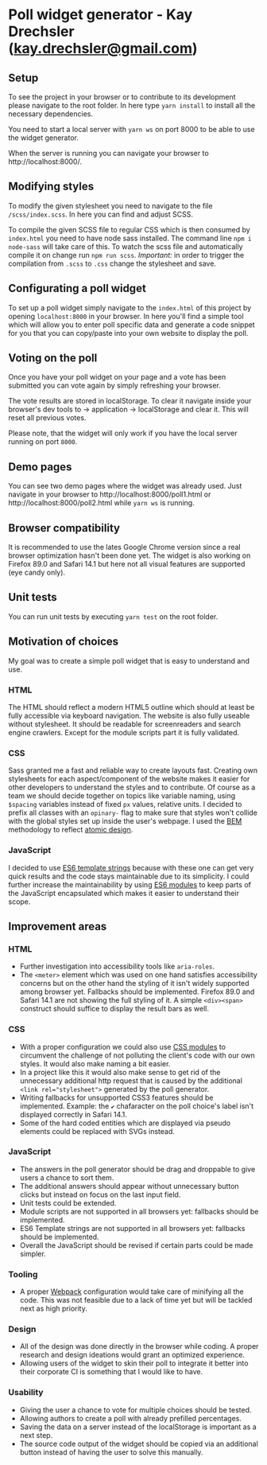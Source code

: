 # Poll widget generator - Kay Drechsler (kay.drechsler@gmail.com)

## Setup
To see the project in your browser or to contribute to its development please navigate to the root folder. In here type `yarn install` to install all the necessary dependencies.

You need to start a local server with `yarn ws` on port 8000 to be able to use the widget generator.

When the server is running you can navigate your browser to http://localhost:8000/.

## Modifying styles
To modify the given stylesheet you need to navigate to the file `/scss/index.scss`. In here you can find and adjust SCSS. 

To compile the given SCSS file to regular CSS which is then consumed by `index.html` you need to have node sass installed. The command line `npm i node-sass` will take care of this. To watch the scss file and automatically compile it on change run `npm run scss`. 
*Important:* in order to trigger the compilation from `.scss` to `.css` change the stylesheet and save. 

## Configurating a poll widget
To set up a poll widget simply navigate to the `index.html` of this project by opening `localhost:8000` in your browser. In here you'll find a simple tool which will allow you to enter poll specific data and generate a code snippet for you that you can copy/paste into your own website to display the poll. 

## Voting on the poll
Once you have your poll widget on your page and a vote has been submitted you can vote again by simply refreshing your browser. 

The vote results are stored in localStorage. To clear it navigate inside your browser's dev tools 
to -> application -> localStorage and clear it. This will reset all previous votes. 

Please note, that the widget will only work if you have the local server running on port `8000`.

## Demo pages
You can see two demo pages where the widget was already used. Just navigate in your browser to 
http://localhost:8000/poll1.html or http://localhost:8000/poll2.html while `yarn ws` is running. 

## Browser compatibility
It is recommended to use the lates Google Chrome version since a real browser optimization hasn't been done yet.
The widget is also working on Firefox 89.0 and Safari 14.1 but here not all visual features are supported (eye candy only).

## Unit tests
You can run unit tests by executing `yarn test` on the root folder. 

## Motivation of choices
My goal was to create a simple poll widget that is easy to understand and use.

### HTML
The HTML should reflect a modern HTML5 outline which should at least be fully accessible via keyboard navigation. The website is also fully useable without stylesheet. It should be readable for screenreaders and search engine crawlers. Except for the module scripts part it is fully validated.

### CSS
Sass granted me a fast and reliable way to create layouts fast. Creating own stylesheets for each aspect/component of the website makes it easier for other developers to understand the styles and to contribute. Of course as a team we should decide together on topics like variable naming, using `$spacing` variables instead of fixed `px` values, relative units. I decided to prefix all classes with an `opinary-` flag to make sure that styles won't collide with the global styles set up inside the user's webpage.
I used the [BEM](http://getbem.com/naming/) methodology to reflect [atomic design](https://bradfrost.com/blog/post/atomic-web-design/). 

### JavaScript
I decided to use [ES6 template strings](https://hacks.mozilla.org/2015/05/es6-in-depth-template-strings-2/) because with these one can get very quick results and the code stays maintainable due to its simplicity. I could further increase the maintainability by using [ES6 modules](https://hacks.mozilla.org/2015/08/es6-in-depth-modules/) to keep parts of the JavaScript encapsulated which makes it easier to understand their scope. 

## Improvement areas
### HTML
- Further investigation into accessibility tools like `aria-roles`.
- The `<meter>` element which was used on one hand satisfies accessibility concerns but on the other hand the styling of it isn't widely supported among browser yet. Fallbacks should be implemented. Firefox 89.0 and Safari 14.1 are not showing the full styling of it. A simple `<div><span>` construct should suffice to display the result bars as well. 

### CSS
- With a proper configuration we could also use [CSS modules](https://github.com/css-modules/css-modules) to circumvent the challenge of not polluting the client's code with our own styles. It would also make naming a bit easier. 
- In a project like this it would also make sense to get rid of the unnecessary additional http request that is caused by the additional `<link rel="stylesheet">` generated by the poll generator. 
- Writing fallbacks for unsupported CSS3 features should be implemented. Example: the `✔` chafaracter on the poll choice's label isn't displayed correctly in Safari 14.1.
- Some of the hard coded entities which are displayed via pseudo elements could be replaced with SVGs instead.

### JavaScript
- The answers in the poll generator should be drag and droppable to give users a chance to sort them.
- The additional answers should appear without unnecessary button clicks but instead on focus on the last input field.
- Unit tests could be extended.
- Module scripts are not supported in all browsers yet: fallbacks should be implemented.
- ES6 Template strings are not supported in all browsers yet: fallbacks should be implemented.
- Overall the JavaScript should be revised if certain parts could be made simpler.

### Tooling
- A proper [Webpack](https://webpack.js.org/) configuration would take care of minifying all the code. This was not feasible due to a lack of time yet but will be tackled next as high priority. 

### Design
- All of the design was done directly in the browser while coding. A proper research and design ideations would grant an optimized experience.
- Allowing users of the widget to skin their poll to integrate it better into their corporate CI is something that I would like to have. 

### Usability
- Giving the user a chance to vote for multiple choices should be tested.
- Allowing authors to create a poll with already prefilled percentages.
- Saving the data on a server instead of the localStorage is important as a next step.
- The source code output of the widget should be copied via an additional button instead of having the user to solve this manually.